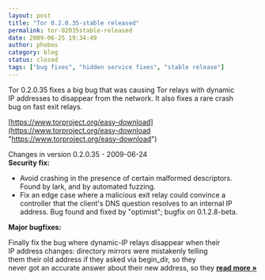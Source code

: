 ```yaml
---
layout: post
title: "Tor 0.2.0.35-stable released"
permalink: tor-02035stable-released
date: 2009-06-25 19:34:49
author: phobos
category: blog
status: closed
tags: ["bug fixes", "hidden service fixes", "stable release"]
---
```


Tor 0.2.0.35 fixes a big bug that was causing Tor relays with dynamic  
 IP addresses to disappear from the network. It also fixes a rare crash  
 bug on fast exit relays.

[https://www.torproject.org/easy-download](https://www.torproject.org/easy-download "https://www.torproject.org/easy-download")

Changes in version 0.2.0.35 - 2009-06-24  
 **Security fix:**

-   Avoid crashing in the presence of certain malformed descriptors.  
     Found by lark, and by automated fuzzing.
-   Fix an edge case where a malicious exit relay could convince a  
     controller that the client's DNS question resolves to an internal IP  
     address. Bug found and fixed by "optimist"; bugfix on 0.1.2.8-beta.

**Major bugfixes:**

Finally fix the bug where dynamic-IP relays disappear when their  
 IP address changes: directory mirrors were mistakenly telling  
 them their old address if they asked via begin\_dir, so they  
 never got an accurate answer about their new address, so they [**read more »**](https://blog.torproject.org/blog/tor-02035stable-released)

